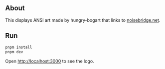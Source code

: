 ## About

This displays ANSI art made by hungry-bogart that links to [noisebridge.net](https://noisebridge.net).

## Run

```bash
pnpm install
pnpm dev
```

Open [http://localhost:3000](http://localhost:3000) to see the logo.

